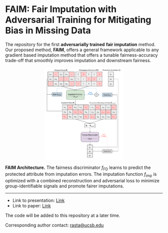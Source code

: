 # FAIM: Fair Imputation with Adversarial Training for Mitigating Bias in Missing Data

The repository for the first **adversarially trained** **fair imputation** method. Our proposed method, **FAIM**, offers a general framework applicable to any gradient based imputation method that offers a tunable fairness-accuracy trade-off that smoothly improves imputation and downstream fairness.
<p align="center">
<img src="images/faim.png" alt="Project Logo" width="50%"/>
</p>

**FAIM Architecture.** The fairness discriminator  $f_{\text{FD}}$ learns to predict the protected attribute from imputation errors. The imputation function $f_{\text{imp}}$ is optimized with a combined reconstruction and adversarial loss to minimize group-identifiable signals and promote fairer imputations.

---
- Link to presentation: [Link]()
- Link to paper: [Link]()

The code will be added to this repository at a later time.

Corresponding author contact: rasta@ucsb.edu
